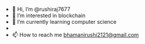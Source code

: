 - 👋 Hi, I’m @rushiraj7677
- 👀 I’m interested in blockchain
- 🌱 I’m currently learning computer science
- 
- 📫 How to reach me bhamanirushi2121@gmail.com

<!---
rushiraj7677/rushiraj7677 is a ✨ special ✨ repository because its `README.md` (this file) appears on your GitHub profile.
You can click the Preview link to take a look at your changes.
--->
